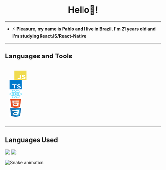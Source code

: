<h1 align="center"> Hello👋!</h1>

<hr>

- ⚡ <strong> Pleasure, my name is Pablo and I live in Brazil. I'm 21 years old and I'm studying ReactJS/React-Native</strong>

<hr>

<h2> <strong> Languages and Tools </strong> </h2>
<code>
    <img align="center" alt="Rafa-Js" height="30" width="40" src="https://raw.githubusercontent.com/devicons/devicon/master/icons/javascript/javascript-plain.svg">
  <img align="center" alt="Rafa-Ts" height="30" width="40" src="https://raw.githubusercontent.com/devicons/devicon/master/icons/typescript/typescript-plain.svg">
  <img align="center" alt="Rafa-React" height="30" width="40" src="https://raw.githubusercontent.com/devicons/devicon/master/icons/react/react-original.svg">
  <img align="center" alt="Rafa-HTML" height="30" width="40" src="https://raw.githubusercontent.com/devicons/devicon/master/icons/html5/html5-original.svg">
  <img align="center" alt="Rafa-CSS" height="30" width="40" src="https://raw.githubusercontent.com/devicons/devicon/master/icons/css3/css3-original.svg">
  
  
</code>

<hr>
<h2> <strong> Languages Used </strong> </h2>

 <img height="180em" src="https://github-readme-stats.vercel.app/api?username=pablokaliel&show_icons=true&theme=tokyonight&include_all_commits=true&count_private=true"/>
 <img height="180em" src="https://github-readme-stats.vercel.app/api/top-langs/?username=pablokaliel&layout=compact&langs_count=7&theme=tokyonight"/>
</div>

 ![Snake animation](https://github.com/pablokaliel/pablokaliel/blob/output/github-contribution-grid-snake.svg)
